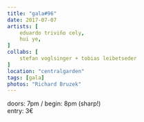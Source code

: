```yaml
---
title: "gala#96"
date: 2017-07-07
artists: [
    eduardo triviño cely,
    hui ye,
]
collabs: [
    stefan voglsinger + tobias leibetseder
]
location: "centralgarden"
tags: [gala]
photos: "Richard Bruzek"
---
```

doors: 7pm / begin: 8pm (sharp!)  
entry: 3€
